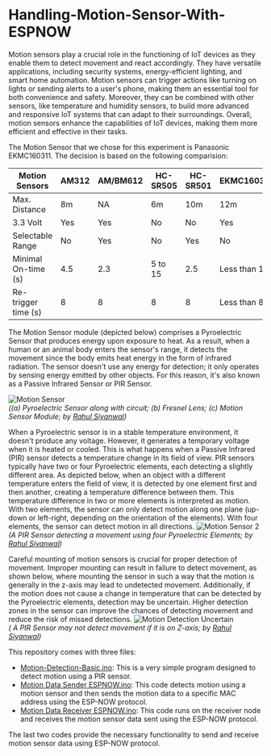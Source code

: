 # Handling-Motion-Sensor-With-ESPNOW
Motion sensors play a crucial role in the functioning of IoT devices as they enable them to detect movement and react accordingly. They have versatile applications, including security systems, energy-efficient lighting, and smart home automation. Motion sensors can trigger actions like turning on lights or sending alerts to a user's phone, making them an essential tool for both convenience and safety. Moreover, they can be combined with other sensors, like temperature and humidity sensors, to build more advanced and responsive IoT systems that can adapt to their surroundings. Overall, motion sensors enhance the capabilities of IoT devices, making them more efficient and effective in their tasks.

The Motion Sensor that we chose for this experiment is Panasonic EKMC160311. The decision is based on the following comparision:

| Motion Sensors | AM312 | AM/BM612 | HC-SR505 | HC-SR501 | EKMC1603111|
| -------------- | ----- | -------- | -------- | -------- | ---------- |
| Max. Distance | 8m | NA | 6m | 10m | 12m |
| 3.3 Volt | Yes | Yes | No | No | Yes |
| Selectable Range | No | Yes | No | Yes | No |
| Minimal On-time (s) | 4.5 | 2.3 | 5 to 15 | 2.5 | Less than 1 |
| Re-trigger time (s) | 8 | 8 | 8 | 8 | Less than 8 |

The Motion Sensor module (depicted below) comprises a Pyroelectric Sensor that produces energy upon exposure to heat. As a result, when a human or an animal body enters the sensor's range, it detects the movement since the body emits heat energy in the form of infrared radiation. The sensor doesn't use any energy for detection; it only operates by sensing energy emitted by other objects. For this reason, it's also known as a Passive Infrared Sensor or PIR Sensor.

![Motion Sensor](https://user-images.githubusercontent.com/11557572/235118671-452e3983-997a-44bd-bd39-786f2398b59a.png)</br>
 _((a) Pyroelectric Sensor along with circuit; (b) Fresnel Lens; (c) Motion Sensor Module; by [Rahul Siyanwal](https://github.com/rsiyanwal))_
 
When a Pyroelectric sensor is in a stable temperature environment, it doesn't produce any voltage. However, it generates a temporary voltage when it is heated or cooled. This is what happens when a Passive Infrared (PIR) sensor detects a temperature change in its field of view. PIR sensors typically have two or four Pyroelectric elements, each detecting a slightly different area. As depicted below, when an object with a different temperature enters the field of view, it is detected by one element first and then another, creating a temperature difference between them. This temperature difference in two or more elements is interpreted as motion. With two elements, the sensor can only detect motion along one plane (up-down or left-right, depending on the orientation of the elements). With four elements, the sensor can detect motion in all directions.
![Motion Sensor 2](https://user-images.githubusercontent.com/11557572/235132286-ee79a1e5-cc10-41f5-bba4-1c15d82f0918.png)</br>
 _(A PIR Sensor detecting a movement using four Pyroelectric Elements; by [Rahul Siyanwal](https://github.com/rsiyanwal))_

Careful mounting of motion sensors is crucial for proper detection of movement. Improper mounting can result in failure to detect movement, as shown below, where mounting the sensor in such a way that the motion is generally in the z-axis may lead to undetected movement. Additionally, if the motion does not cause a change in temperature that can be detected by the Pyroelectric elements, detection may be uncertain. Higher detection zones in the sensor can improve the chances of detecting movement and reduce the risk of missed detections.
![Motion Detection Uncertain](https://user-images.githubusercontent.com/11557572/235132812-514763a3-985f-4a8f-a8cf-db8951bf715e.png)</br>
 _( A PIR Sensor may not detect movement if it is on Z-axis; by [Rahul Siyanwal](https://github.com/rsiyanwal))_

This repository comes with three files:
- [Motion-Detection-Basic.ino](Motion-Detection-Basic.ino): This is a very simple program designed to detect motion using a PIR sensor.
- [Motion Data Sender ESPNOW.ino](https://github.com/rsiyanwal/Handling-Motion-Sensor-With-ESPNOW/blob/b5ca8fd53c560df2fedc9001a19678475b8fd1ff/Motion%20Data%20Sender%20ESPNOW.ino): This code detects motion using a motion sensor and then sends the motion data to a specific MAC address using the ESP-NOW protocol.
- [Motion Data Receiver ESPNOW.ino](https://github.com/rsiyanwal/Handling-Motion-Sensor-With-ESPNOW/blob/6fddce8c957dd676b4904b374b9096bc24ce725b/Motion%20Data%20Receiver%20ESPNOW.ino): This code runs on the receiver node and receives the motion sensor data sent using the ESP-NOW protocol.

The last two codes provide the necessary functionality to send and receive motion sensor data using ESP-NOW protocol.
